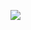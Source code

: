 [![](https://jitpack.io/v/John-Weetaker/uuid-converter-db.svg)](https://jitpack.io/#John-Weetaker/uuid-converter-db)
